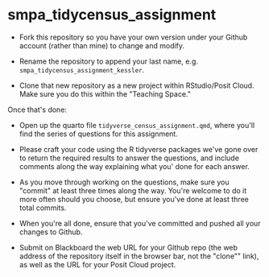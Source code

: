 # smpa_tidycensus_assignment

-   Fork this repository so you have your own version under your Github account (rather than mine) to change and modify.

-   Rename the repository to append your last name, e.g. `smpa_tidycensus_assignment_kessler`.

-   Clone that new repository as a new project within RStudio/Posit Cloud. Make sure you do this within the "Teaching Space."

Once that's done:

-   Open up the quarto file `tidyverse_census_assignment.qmd`, where you'll find the series of questions for this assignment.

-   Please craft your code using the R tidyverse packages we've gone over to return the required results to answer the questions, and include comments along the way explaining what you' done for each answer.

-   As you move through working on the questions, make sure you "commit" at least three times along the way. You're welcome to do it more often should you choose, but ensure you've done at least three total commits.

-   When you're all done, ensure that you've committed and pushed all your changes to Github.

-   Submit on Blackboard the web URL for your Github repo (the web address of the repository itself in the browser bar, not the "clone"" link), as well as the URL for your Posit Cloud project.
